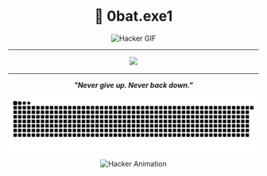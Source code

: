 <h1 align="center">👾 0bat.exe1</h1>




<p align="center">
  <img src="https://media1.giphy.com/media/xTcnT9ZTRqoaBzvBfC/giphy.gif" width="700" alt="Hacker GIF" />
</p>

---


<p align="center">
  <img src="https://skillicons.dev/icons?i=burpsuite,sqlmap,nmap,owasp,zap,kali,metasploit,nessus,wireshark,hashcat,aircrack-ng,nikto" />
</p>

---

<p align="center">
  <b><i>"Never give up. Never back down."</i></b>
</p>

<p align="center">
  <img src="https://raw.githubusercontent.com/caerlower/caerlower/output/github-contribution-grid-snake.svg" alt="snake animation" />
</p>

<p align="center">
  <img src="https://media.giphy.com/media/l0HlNQ03J5JxX6lva/giphy.gif" width="600" alt="Hacker Animation" />
</p>

